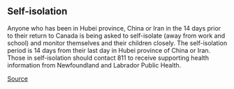 ## Self-isolation

Anyone who has been in Hubei province, China or Iran in the 14 days prior to their return to Canada is being asked to self-isolate (away from work and school) and monitor themselves and their children closely. The self-isolation period is 14 days from their last day in Hubei province of China or Iran. Those in self-isolation should contact 811 to receive supporting health information from Newfoundland and Labrador Public Health.

[Source](https://www.health.gov.nl.ca/health/publichealth/cdc/coronavirus/)